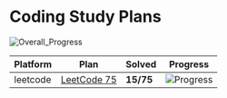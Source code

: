 # Coding Study Plans

![Overall_Progress](https://img.shields.io/badge/Overall_Progress-15%2F75%20%2820%25%29-blue)

| Platform | Plan | Solved | Progress |
|----------|------|--------|----------|
| leetcode | [LeetCode 75](leetcode/studyplans/leetcode-75/README.md) | **15/75** | ![Progress](https://img.shields.io/badge/Progress-20%25-orange) |
